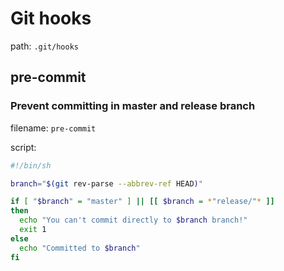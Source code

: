 # Git hooks

path: `.git/hooks` <br>

## pre-commit

### Prevent committing in master and release branch

filename: `pre-commit`

script:
```bash
#!/bin/sh

branch="$(git rev-parse --abbrev-ref HEAD)"

if [ "$branch" = "master" ] || [[ $branch = *"release/"* ]]
then
  echo "You can't commit directly to $branch branch!"
  exit 1
else
  echo "Committed to $branch"
fi
```

